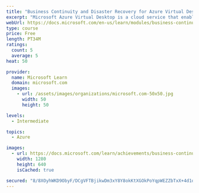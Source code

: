 ```yaml
---
title: "Business Continuity and Disaster Recovery for Azure Virtual Desktop"
excerpt: "Microsoft Azure Virtual Desktop is a cloud service that enables you to provide users with a secure remote desktop from anywhere. By using Azure Virtual Desktop, you can plan appropriate Business Continuity and Disaster Recovery (BCDR) strategies to sustain both unplanned and planned failures and to provide redundancy."
webUrl: https://docs.microsoft.com/en-us/learn/modules/business-continuity-disaster-recovery-azure-virtual-desktop/
type: course
price: Free
length: PT34M
ratings:
  count: 5
  average: 5
heat: 50

provider:
  name: Microsoft Learn
  domain: microsoft.com
  images:
    - url: /assets/images/organizations/microsoft.com-50x50.jpg
      width: 50
      height: 50

levels:
  - Intermediate

topics:
  - Azure

images:
  - url: https://docs.microsoft.com/learn/achievements/business-continuity-disaster-recovery-azure-virtual-desktop-social.png
    width: 1280
    height: 640
    isCached: true

secured: "8/8XOyhWKD9ObyF/DCgVFTBjikwDm3xY8Y8okKtXGOkPoYqpWEZZbTxX+4d1q2rD8hF6ubbdOmqfFWVvtSqn5Qk2AAJrt6++MXyY2pNTmNUMeX7ExqGT608hA1Vx+swxAIdsZfUBkijOD4acuYTbiserY156QUtkihSFC0yKIPAyz8dG5Yfkuz/TI5oL6FQl7xXOwsDXUMPhWkRndWjKgTVd2JGoXLWNpFzav2zCKKMywp0ZqvrlAd06JTCKZw48J5h/akFaQIuELfXKBMOFaRTIuXndKpOY++vkXhnn+9A/6FpLvlp08qMSebrq8JFwyGBE/xYPM1c8dPOnNZii8jat/BHf6Fa3JE1iyyhzOr045Ibqh0UaN6zL13i6xbKBLBa6uAfEaYsfkv4JPaX4VA==;UizKUtrHkgXydsdrMrn+Uw=="
---
```


